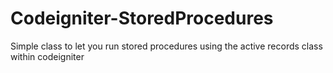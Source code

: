 Codeigniter-StoredProcedures
============================

Simple class to let you run stored procedures using the active records class within codeigniter